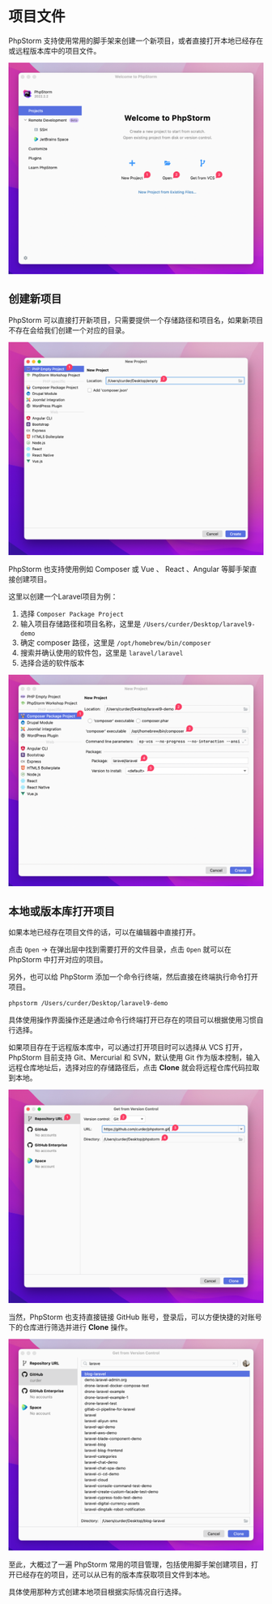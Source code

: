 # 项目文件

PhpStorm 支持使用常用的脚手架来创建一个新项目，或者直接打开本地已经存在或远程版本库中的项目文件。

![](./images/project-files/project-management-types.png)

## 创建新项目

PhpStorm 可以直接打开新项目，只需要提供一个存储路径和项目名，如果新项目不存在会给我们创建一个对应的目录。

![](./images/project-files/create-empty-project.png)

PhpStorm 也支持使用例如 Composer 或 Vue 、 React 、Angular 等脚手架直接创建项目。

这里以创建一个Laravel项目为例：

1. 选择 `Composer Package Project`
2. 输入项目存储路径和项目名称，这里是 `/Users/curder/Desktop/laravel9-demo`
3. 确定 composer 路径，这里是 `/opt/homebrew/bin/composer`
4. 搜索并确认使用的软件包，这里是 `laravel/laravel`
5. 选择合适的软件版本

![](./images/project-files/composer-package-project.png)

## 本地或版本库打开项目

如果本地已经存在项目文件的话，可以在编辑器中直接打开。

点击 `Open` -> 在弹出层中找到需要打开的文件目录，点击 `Open` 就可以在 PhpStorm 中打开对应的项目。

另外，也可以给 PhpStorm 添加一个命令行终端，然后直接在终端执行命令打开项目。

```bash
phpstorm /Users/curder/Desktop/laravel9-demo
```

具体使用操作界面操作还是通过命令行终端打开已存在的项目可以根据使用习惯自行选择。

如果项目存在于远程版本库中，可以通过打开项目时可以选择从 VCS 打开，PhpStorm 目前支持 Git、Mercurial 和 SVN，默认使用
Git 作为版本控制，输入远程仓库地址后，选择对应的存储路径后，点击 **Clone** 就会将远程仓库代码拉取到本地。

![](./images/project-files/get-source-code-from-version-control.png)

当然，PhpStorm 也支持直接链接 GitHub 账号，登录后，可以方便快捷的对账号下的仓库进行筛选并进行 **Clone** 操作。

![](./images/project-files/get-source-code-from-github-personal-account.png)

至此，大概过了一遍 PhpStorm 常用的项目管理，包括使用脚手架创建项目，打开已经存在的项目，还可以从已有的版本库获取项目文件到本地。

具体使用那种方式创建本地项目根据实际情况自行选择。